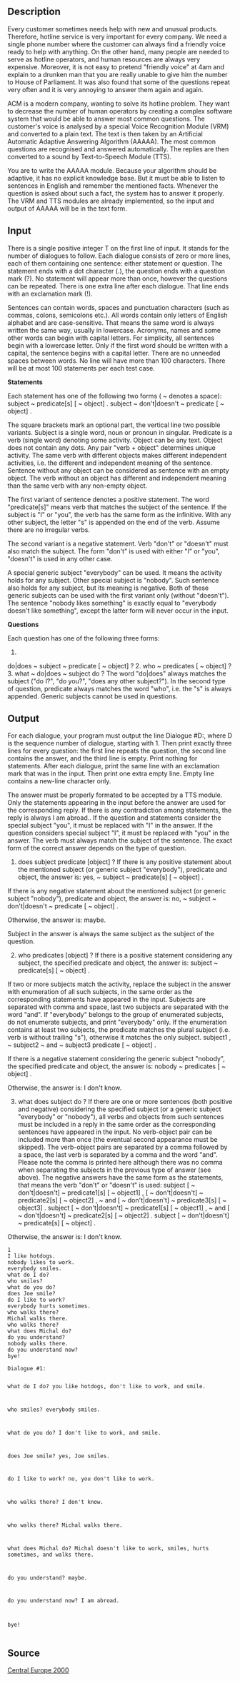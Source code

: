 <h2>Description</h2><p>Every customer sometimes needs help with new and unusual products. Therefore, hotline service is very important for every company. We need a single phone number where the customer can always find a friendly voice ready to help with anything. On the other hand, many people are needed to serve as hotline operators, and human resources are always very expensive. Moreover, it is not easy to pretend "friendly voice" at 4am and explain to a drunken man that you are really unable to give him the number to House of Parliament. It was also found that some of the questions repeat very often and it is very annoying to answer them again and again. 
</p>
ACM is a modern company, wanting to solve its hotline problem. They want to decrease the number of human operators by creating a complex software system that would be able to answer most common questions. The customer's voice is analysed by a special Voice Recognition Module (VRM) and converted to a plain text. The text is then taken by an Artificial Automatic Adaptive Answering Algorithm (AAAAA). The most common questions are recognised and answered automatically. The replies are then converted to a sound by Text-to-Speech Module (TTS). 

You are to write the AAAAA module. Because your algorithm should be adaptive, it has no explicit knowledge base. But it must be able to listen to sentences in English and remember the mentioned facts. Whenever the question is asked about such a fact, the system has to answer it properly. The VRM and TTS modules are already implemented, so the input and output of AAAAA will be in the text form. 
<h2>Input</h2><p>There is a single positive integer T on the first line of input. It stands for the number of dialogues to follow. Each dialogue consists of zero or more lines, each of them containing one sentence: either statement or question. The statement ends with a dot character (.), the question ends with a question mark (?). No statement will appear more than once, however the questions can be repeated. There is one extra line after each dialogue. That line ends with an exclamation mark (!). 
</p>
Sentences can contain words, spaces and punctuation characters (such as commas, colons, semicolons etc.). All words contain only letters of English alphabet and are case-sensitive. That means the same word is always written the same way, usually in lowercase. Acronyms, names and some other words can begin with capital letters. For simplicity, all sentences begin with a lowercase letter. Only if the first word should be written with a capital, the sentence begins with a capital letter. There are no unneeded spaces between words. No line will have more than 100 characters. There will be at most 100 statements per each test case. 

<b>Statements</b><p>
</p>Each statement has one of the following two forms ( ~ denotes a space): 
subject ~ predicate[s] [ ~ object] . 
subject ~ don't|doesn't ~ predicate [ ~ object] . 

The square brackets mark an optional part, the vertical line two possible variants. Subject is a single word, noun or pronoun in singular. Predicate is a verb (single word) denoting some activity. Object can be any text. Object does not contain any dots. Any pair "verb + object" determines unique activity. The same verb with different objects makes different independent activities, i.e. the different and independent meaning of the sentence. Sentence without any object can be considered as sentence with an empty object. The verb without an object has different and independent meaning than the same verb with any non-empty object. 

The first variant of sentence denotes a positive statement. The word "predicate[s]" means verb that matches the subject of the sentence. If the subject is "I" or "you", the verb has the same form as the infinitive. With any other subject, the letter "s" is appended on the end of the verb. Assume there are no irregular verbs. 

The second variant is a negative statement. Verb "don't" or "doesn't" must also match the subject. The form "don't" is used with either "I" or "you", "doesn't" is used in any other case. 

A special generic subject "everybody" can be used. It means the activity holds for any subject. Other special subject is "nobody". Such sentence also holds for any subject, but its meaning is negative. Both of these generic subjects can be used with the first variant only (without "doesn't"). The sentence "nobody likes something" is exactly equal to "everybody doesn't like something", except the latter form will never occur in the input. 


<b>Questions</b><p>
</p>Each question has one of the following three forms: 

1. 
do|does ~ subject ~ predicate [ ~ object] ? 
2. 
who ~ predicates [ ~ object] ? 
3. 
what ~ do|does ~ subject do ? 
The word "do|does" always matches the subject ("do I?", "do you?", "does any other subject?"). In the second type of question, predicate always matches the word "who", i.e. the "s" is always appended. Generic subjects cannot be used in questions. 

<h2>Output</h2><p>For each dialogue, your program must output the line Dialogue #D:, where D is the sequence number of dialogue, starting with 1. Then print exactly three lines for every question: the first line repeats the question, the second line contains the answer, and the third line is empty. Print nothing for statements. After each dialogue, print the same line with an exclamation mark that was in the input. Then print one extra empty line. Empty line contains a new-line character only. 
</p>
The answer must be properly formated to be accepted by a TTS module. Only the statements appearing in the input before the answer are used for the corresponding reply. If there is any contradiction among statements, the reply is always I am abroad.. If the question and statements consider the special subject "you", it must be replaced with "I" in the answer. If the question considers special subject "I", it must be replaced with "you" in the answer. The verb must always match the subject of the sentence. The exact form of the correct answer depends on the type of question. 


1. does subject predicate [object] ?
If there is any positive statement about the mentioned subject (or generic subject "everybody"), predicate and object, the answer is: 
yes, ~ subject ~ predicate[s] [ ~ object] . 

If there is any negative statement about the mentioned subject (or generic subject "nobody"), predicate and object, the answer is: 
no, ~ subject ~ don't|doesn't ~ predicate [ ~ object] . 

Otherwise, the answer is: maybe. 

Subject in the answer is always the same subject as the subject of the question. 


2. who predicates [object] ?
If there is a positive statement considering any subject, the specified predicate and object, the answer is: 
subject ~ predicate[s] [ ~ object] . 

If two or more subjects match the activity, replace the subject in the answer with enumeration of all such subjects, in the same order as the corresponding statements have appeared in the input. Subjects are separated with comma and space, last two subjects are separated with the word "and". If "everybody" belongs to the group of enumerated subjects, do not enumerate subjects, and print "everybody" only. If the enumeration contains at least two subjects, the predicate matches the plural subject (i.e. verb is without trailing "s"), otherwise it matches the only subject. 
subject1 , ~ subject2 ~ and ~ subject3 predicate [ ~ object] . 

If there is a negative statement considering the generic subject "nobody", the specified predicate and object, the answer is: 
nobody ~ predicates [ ~ object] . 

Otherwise, the answer is: I don't know. 


3. what does subject do ?
If there are one or more sentences (both positive and negative) considering the specified subject (or a generic subject "everybody" or "nobody"), all verbs and objects from such sentences must be included in a reply in the same order as the corresponding sentences have appeared in the input. No verb-object pair can be included more than once (the eventual second appearance must be skipped). The verb-object pairs are separated by a comma followed by a space, the last verb is separated by a comma and the word "and". Please note the comma is printed here although there was no comma when separating the subjects in the previous type of answer (see above). The negative answers have the same form as the statements, that means the verb "don't" or "doesn't" is used: 
subject [ ~ don't|doesn't] ~ predicate1[s] [ ~ object1] , 
[ ~ don't|doesn't] ~ predicate2[s] [ ~ object2] , 
~ and [ ~ don't|doesn't] ~ predicate3[s] [ ~ object3] . 
subject [ ~ don't|doesn't] ~ predicate1[s] [ ~ object1] , 
~ and [ ~ don't|doesn't] ~ predicate2[s] [ ~ object2] . 
subject [ ~ don't|doesn't] ~ predicate[s] [ ~ object] . 

Otherwise, the answer is: I don't know. 

<pre><code class="language-input1">1
I like hotdogs.
nobody likes to work.
everybody smiles.
what do I do?
who smiles?
what do you do?
does Joe smile?
do I like to work?
everybody hurts sometimes.
who walks there?
Michal walks there.
who walks there?
what does Michal do?
do you understand?
nobody walks there.
do you understand now?
bye!</code></pre><pre><code class="language-output1">Dialogue #1:
what do I do?
you like hotdogs, don&#39;t like to work, and smile.

who smiles?
everybody smiles.

what do you do?
I don&#39;t like to work, and smile.

does Joe smile?
yes, Joe smiles.

do I like to work?
no, you don&#39;t like to work.

who walks there?
I don&#39;t know.

who walks there?
Michal walks there.

what does Michal do?
Michal doesn&#39;t like to work, smiles, hurts sometimes, and walks there.

do you understand?
maybe.

do you understand now?
I am abroad.

bye!</code></pre><h2>Source</h2><a href="searchproblem?field=source&amp;key=Central+Europe+2000">Central Europe 2000</a>